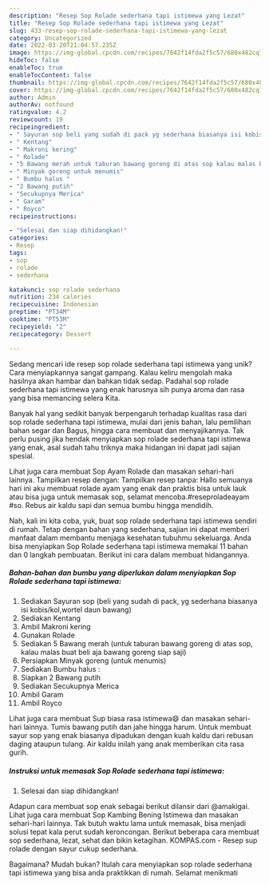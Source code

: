 ```yaml
---
description: "Resep Sop Rolade sederhana tapi istimewa yang Lezat"
title: "Resep Sop Rolade sederhana tapi istimewa yang Lezat"
slug: 433-resep-sop-rolade-sederhana-tapi-istimewa-yang-lezat
category: Uncategorized
date: 2022-03-20T21:04:57.235Z
image: https://img-global.cpcdn.com/recipes/7642f14fda2f5c57/680x482cq70/sop-rolade-sederhana-tapi-istimewa-foto-resep-utama.jpg
hideToc: false
enableToc: true
enableTocContent: false
thumbnail: https://img-global.cpcdn.com/recipes/7642f14fda2f5c57/680x482cq70/sop-rolade-sederhana-tapi-istimewa-foto-resep-utama.jpg
cover: https://img-global.cpcdn.com/recipes/7642f14fda2f5c57/680x482cq70/sop-rolade-sederhana-tapi-istimewa-foto-resep-utama.jpg
author: Admin
authorAv: notfound
ratingvalue: 4.2
reviewcount: 19
recipeingredient:
- " Sayuran sop beli yang sudah di pack yg sederhana biasanya isi kobiskolwortel daun bawang"
- " Kentang"
- " Makroni kering"
- " Rolade"
- "5 Bawang merah untuk taburan bawang goreng di atas sop kalau malas buat beli aja bawang goreng siap saji"
- " Minyak goreng untuk menumis"
- " Bumbu halus "
- "2 Bawang putih"
- "Secukupnya Merica"
- " Garam"
- " Royco"
recipeinstructions:

- "Selesai dan siap dihidangkan!"
categories:
- Resep
tags:
- sop
- rolade
- sederhana

katakunci: sop rolade sederhana 
nutrition: 234 calories
recipecuisine: Indonesian
preptime: "PT34M"
cooktime: "PT53M"
recipeyield: "2"
recipecategory: Dessert

---
```





Sedang mencari ide resep sop rolade sederhana tapi istimewa yang unik? Cara menyiapkannya sangat gampang. Kalau keliru mengolah maka hasilnya akan hambar dan bahkan tidak sedap. Padahal sop rolade sederhana tapi istimewa yang enak harusnya sih punya aroma dan rasa yang bisa memancing selera Kita.





Banyak hal yang sedikit banyak berpengaruh terhadap kualitas rasa dari sop rolade sederhana tapi istimewa, mulai dari jenis bahan, lalu pemilihan bahan segar dan Bagus, hingga cara membuat dan menyajikannya. Tak perlu pusing jika hendak menyiapkan sop rolade sederhana tapi istimewa yang enak,      asal sudah tahu triknya maka hidangan ini dapat jadi sajian spesial.














Lihat juga cara membuat Sop Ayam Rolade dan masakan sehari-hari lainnya. Tampilkan resep dengan: Tampilkan resep tanpa: Hallo semuanya hari ini aku membuat rolade ayam yang enak dan praktis bisa untuk lauk atau bisa juga untuk memasak sop, selamat mencoba.#reseproladeayam #so. Rebus air kaldu sapi dan semua bumbu hingga mendidih.






Nah, kali ini kita coba, yuk, buat sop rolade sederhana tapi istimewa sendiri di rumah. Tetap dengan bahan yang sederhana, sajian ini dapat memberi manfaat dalam membantu menjaga kesehatan tubuhmu sekeluarga. Anda bisa menyiapkan Sop Rolade sederhana tapi istimewa memakai 11 bahan dan 0 langkah pembuatan. Berikut ini cara dalam membuat hidangannya.

<!--inarticleads1-->

##### Bahan-bahan dan bumbu yang diperlukan dalam menyiapkan Sop Rolade sederhana tapi istimewa:

1. Sediakan  Sayuran sop (beli yang sudah di pack, yg sederhana biasanya isi kobis/kol,wortel daun bawang)
1. Sediakan  Kentang
1. Ambil  Makroni kering
1. Gunakan  Rolade
1. Sediakan 5 Bawang merah (untuk taburan bawang goreng di atas sop, kalau malas buat beli aja bawang goreng siap saji)
1. Persiapkan  Minyak goreng (untuk menumis)
1. Sediakan  Bumbu halus :
1. Siapkan 2 Bawang putih
1. Sediakan Secukupnya Merica
1. Ambil  Garam
1. Ambil  Royco


Lihat juga cara membuat Sup biasa rasa istimewa😄 dan masakan sehari-hari lainnya. Tumis bawang putih dan jahe hingga harum. Untuk membuat sayur sop yang enak biasanya dipadukan dengan kuah kaldu dari rebusan daging ataupun tulang. Air kaldu inilah yang anak memberikan cita rasa gurih. 

<!--inarticleads2-->

##### Instruksi untuk memasak Sop Rolade sederhana tapi istimewa:


1. Selesai dan siap dihidangkan!

Adapun cara membuat sop enak sebagai berikut dilansir dari @amakigai. Lihat juga cara membuat Sop Kambing Bening Istimewa dan masakan sehari-hari lainnya. Tak butuh waktu lama untuk memasak, bisa menjadi solusi tepat kala perut sudah keroncongan. Berikut beberapa cara membuat sop sederhana, lezat, sehat dan bikin ketagihan. KOMPAS.com - Resep sup rolade dengan sayur cukup sederhana. 

Bagaimana? Mudah bukan? Itulah cara menyiapkan sop rolade sederhana tapi istimewa yang bisa anda praktikkan di rumah. Selamat menikmati
